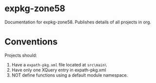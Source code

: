 # expkg-zone58
Documentation for expkg-zone58. Publishes details of all projects in org.

# Conventions

Projects should:
1. Have a `expath-pkg.xml` file located at `src\main\`
2. Have only one XQuery entry in expath-pkg.xml
3. NOT define functions using a default module namespace.

